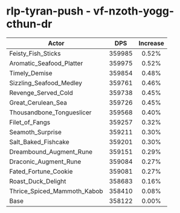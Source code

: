 # rlp-tyran-push - vf-nzoth-yogg-cthun-dr
| Actor | DPS | Increase |
|---|:---:|:---:|
|Feisty_Fish_Sticks|359985|0.52%|
|Aromatic_Seafood_Platter|359975|0.52%|
|Timely_Demise|359854|0.48%|
|Sizzling_Seafood_Medley|359761|0.46%|
|Revenge_Served_Cold|359738|0.45%|
|Great_Cerulean_Sea|359726|0.45%|
|Thousandbone_Tongueslicer|359568|0.40%|
|Filet_of_Fangs|359257|0.32%|
|Seamoth_Surprise|359211|0.30%|
|Salt_Baked_Fishcake|359201|0.30%|
|Dreambound_Augment_Rune|359151|0.29%|
|Draconic_Augment_Rune|359084|0.27%|
|Fated_Fortune_Cookie|359081|0.27%|
|Roast_Duck_Delight|358683|0.16%|
|Thrice_Spiced_Mammoth_Kabob|358410|0.08%|
|Base|358122|0.00%|
